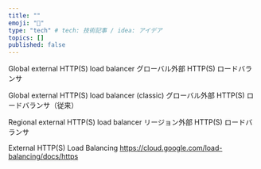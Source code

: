 ```yaml
---
title: ""
emoji: "📝"
type: "tech" # tech: 技術記事 / idea: アイデア
topics: []
published: false
---
```


Global external HTTP(S) load balancer
グローバル外部 HTTP(S) ロードバランサ

Global external HTTP(S) load balancer (classic)
グローバル外部 HTTP(S) ロードバランサ（従来）

Regional external HTTP(S) load balancer
リージョン外部 HTTP(S) ロードバランサ

External HTTP(S) Load Balancing
https://cloud.google.com/load-balancing/docs/https
